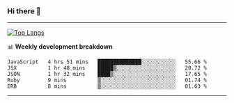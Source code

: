 ### Hi there 👋

-------
[![Top Langs](https://github-readme-stats.vercel.app/api/top-langs/?username=ashish-r)](https://github.com/anuraghazra/github-readme-stats)

📊 **Weekly development breakdown**
<!--START_SECTION:waka-->
```text
JavaScript   4 hrs 51 mins   ██████████████░░░░░░░░░░░   55.66 % 
JSX          1 hr 48 mins    █████▒░░░░░░░░░░░░░░░░░░░   20.72 % 
JSON         1 hr 32 mins    ████▒░░░░░░░░░░░░░░░░░░░░   17.65 % 
Ruby         9 mins          ▒░░░░░░░░░░░░░░░░░░░░░░░░   01.74 % 
ERB          8 mins          ▒░░░░░░░░░░░░░░░░░░░░░░░░   01.63 % 
```
<!--END_SECTION:waka-->
-------

<!--
**ashish-r/ashish-r** is a ✨ _special_ ✨ repository because its `README.md` (this file) appears on your GitHub profile.

Here are some ideas to get you started:

- 🔭 I’m currently working on ...
- 🌱 I’m currently learning ...
- 👯 I’m looking to collaborate on ...
- 🤔 I’m looking for help with ...
- 💬 Ask me about ...
- 📫 How to reach me: ...
- 😄 Pronouns: ...
- ⚡ Fun fact: ...
-->
